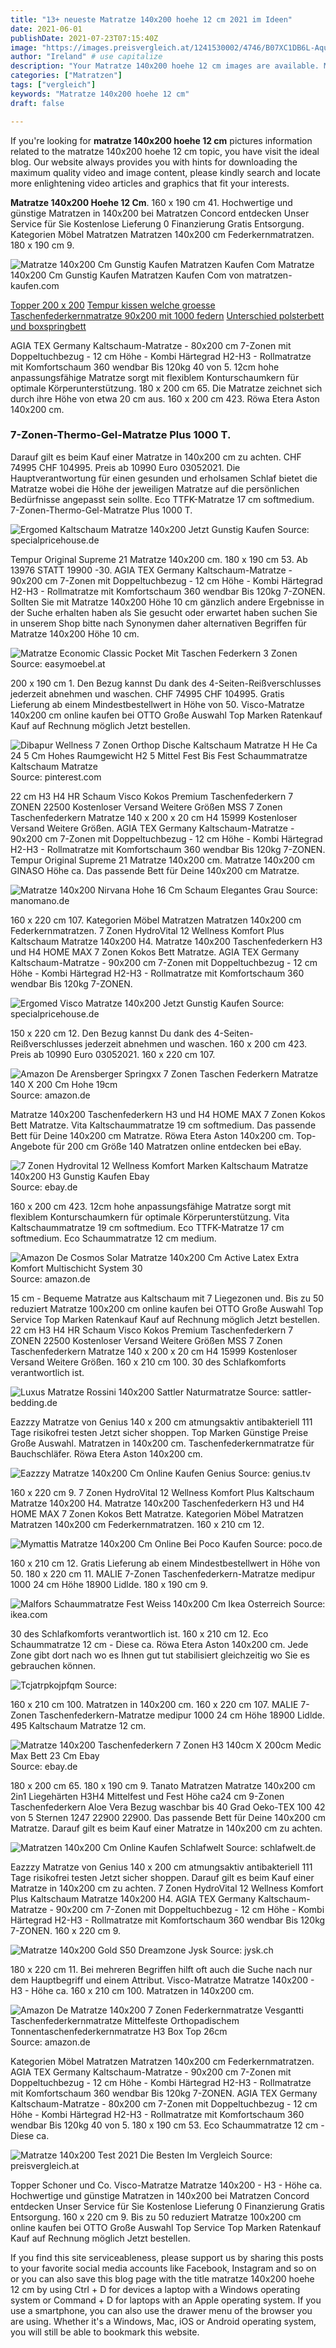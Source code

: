 ```yaml
---
title: "13+ neueste Matratze 140x200 hoehe 12 cm 2021 im Ideen"
date: 2021-06-01
publishDate: 2021-07-23T07:15:40Z
image: "https://images.preisvergleich.at/1241530002/4746/B07XC1DB6L-AquaFlex-16-Wellness-Kaltschaummatratze-7-Zonen-Matratze-H-rtegrad-H4-koTex-Rollmatratze-120-x-200-cm-H4-.jpg"
author: "Ireland" # use capitalize
description: "Your Matratze 140x200 hoehe 12 cm images are available. Matratze 140x200 hoehe 12 cm are a topic that is being searched for and liked by netizens now. You can Find and Download the Matratze 140x200 hoehe 12 cm files here. Find and Download all free photos."
categories: ["Matratzen"]
tags: ["vergleich"]
keywords: "Matratze 140x200 hoehe 12 cm"
draft: false

---
```


If you're looking for **matratze 140x200 hoehe 12 cm** pictures information related to the matratze 140x200 hoehe 12 cm topic, you have visit the ideal  blog. Our website always  provides you with  hints  for downloading  the maximum  quality video and image  content, please kindly search and locate more enlightening video articles and graphics that fit your interests.

**Matratze 140x200 Hoehe 12 Cm**. 160 x 190 cm 41. Hochwertige und günstige Matratzen in 140x200 bei Matratzen Concord entdecken Unser Service für Sie Kostenlose Lieferung 0 Finanzierung Gratis Entsorgung. Kategorien Möbel Matratzen Matratzen 140x200 cm Federkernmatratzen. 180 x 190 cm 9.

![Matratze 140x200 Cm Gunstig Kaufen Matratzen Kaufen Com](https://matratzen-kaufen.com/wp-content/uploads/2020/07/matratzen-140-x-200-cm.jpg "Matratze 140x200 Cm Gunstig Kaufen Matratzen Kaufen Com")
Matratze 140x200 Cm Gunstig Kaufen Matratzen Kaufen Com von matratzen-kaufen.com

[Topper 200 x 200](/topper-200-x-200/)
[Tempur kissen welche groesse](/tempur-kissen-welche-groesse/)
[Taschenfederkernmatratze 90x200 mit 1000 federn](/taschenfederkernmatratze-90x200-mit-1000-federn/)
[Unterschied polsterbett und boxspringbett](/unterschied-polsterbett-und-boxspringbett/)

AGIA TEX Germany Kaltschaum-Matratze - 80x200 cm 7-Zonen mit Doppeltuchbezug - 12 cm Höhe - Kombi Härtegrad H2-H3 - Rollmatratze mit Komfortschaum 360 wendbar Bis 120kg 40 von 5. 12cm hohe anpassungsfähige Matratze sorgt mit flexiblem Konturschaumkern für optimale Körperunterstützung. 180 x 200 cm 65. Die Matratze zeichnet sich durch ihre Höhe von etwa 20 cm aus. 160 x 200 cm 423. Röwa Etera Aston 140x200 cm.

### 7-Zonen-Thermo-Gel-Matratze Plus 1000 T.

Darauf gilt es beim Kauf einer Matratze in 140x200 cm zu achten. CHF 74995 CHF 104995. Preis ab 10990 Euro 03052021. Die Hauptverantwortung für einen gesunden und erholsamen Schlaf bietet die Matratze wobei die Höhe der jeweiligen Matratze auf die persönlichen Bedürfnisse angepasst sein sollte. Eco TTFK-Matratze 17 cm softmedium. 7-Zonen-Thermo-Gel-Matratze Plus 1000 T.


![Ergomed Kaltschaum Matratze 140x200 Jetzt Gunstig Kaufen](https://www.specialpricehouse.de/img/cms/content/matratzen/ergomed_matratze_kaltschaumtraum_doppeltuchbezug_kern.jpg "Ergomed Kaltschaum Matratze 140x200 Jetzt Gunstig Kaufen")
Source: specialpricehouse.de

Tempur Original Supreme 21 Matratze 140x200 cm. 180 x 190 cm 53. Ab 13976 STATT 19900 -30. AGIA TEX Germany Kaltschaum-Matratze - 90x200 cm 7-Zonen mit Doppeltuchbezug - 12 cm Höhe - Kombi Härtegrad H2-H3 - Rollmatratze mit Komfortschaum 360 wendbar Bis 120kg 7-ZONEN. Sollten Sie mit Matratze 140x200 Höhe 10 cm gänzlich andere Ergebnisse in der Suche erhalten haben als Sie gesucht oder erwartet haben suchen Sie in unserem Shop bitte nach Synonymen daher alternativen Begriffen für Matratze 140x200 Höhe 10 cm.

![Matratze Economic Classic Pocket Mit Taschen Federkern 3 Zonen](https://www.easymoebel.at/media/catalog/product/cache/3/image/9df78eab33525d08d6e5fb8d27136e95/c/l/classic_poket_new_2017_20.jpg "Matratze Economic Classic Pocket Mit Taschen Federkern 3 Zonen")
Source: easymoebel.at

200 x 190 cm 1. Den Bezug kannst Du dank des 4-Seiten-Reißverschlusses jederzeit abnehmen und waschen. CHF 74995 CHF 104995. Gratis Lieferung ab einem Mindestbestellwert in Höhe von 50. Visco-Matratze 140x200 cm online kaufen bei OTTO Große Auswahl Top Marken Ratenkauf Kauf auf Rechnung möglich Jetzt bestellen.

![Dibapur Wellness 7 Zonen Orthop Dische Kaltschaum Matratze H He Ca 24 5 Cm Hohes Raumgewicht H2 5 Mittel Fest Bis Fest Schaummatratze Kaltschaum Matratze](https://i.pinimg.com/originals/6e/12/71/6e12714e6bc52818d0e2143a6d6821d5.jpg "Dibapur Wellness 7 Zonen Orthop Dische Kaltschaum Matratze H He Ca 24 5 Cm Hohes Raumgewicht H2 5 Mittel Fest Bis Fest Schaummatratze Kaltschaum Matratze")
Source: pinterest.com

22 cm H3 H4 HR Schaum Visco Kokos Premium Taschenfederkern 7 ZONEN 22500 Kostenloser Versand Weitere Größen MSS 7 Zonen Taschenfederkern Matratze 140 x 200 x 20 cm H4 15999 Kostenloser Versand Weitere Größen. AGIA TEX Germany Kaltschaum-Matratze - 90x200 cm 7-Zonen mit Doppeltuchbezug - 12 cm Höhe - Kombi Härtegrad H2-H3 - Rollmatratze mit Komfortschaum 360 wendbar Bis 120kg 7-ZONEN. Tempur Original Supreme 21 Matratze 140x200 cm. Matratze 140x200 cm GINASO Höhe ca. Das passende Bett für Deine 140x200 cm Matratze.

![Matratze 140x200 Nirvana Hohe 16 Cm Schaum Elegantes Grau](https://cdn.manomano.com/images/images_products/13064277/P/20023317_1.jpg "Matratze 140x200 Nirvana Hohe 16 Cm Schaum Elegantes Grau")
Source: manomano.de

160 x 220 cm 107. Kategorien Möbel Matratzen Matratzen 140x200 cm Federkernmatratzen. 7 Zonen HydroVital 12 Wellness Komfort Plus Kaltschaum Matratze 140x200 H4. Matratze 140x200 Taschenfederkern H3 und H4 HOME MAX 7 Zonen Kokos Bett Matratze. AGIA TEX Germany Kaltschaum-Matratze - 90x200 cm 7-Zonen mit Doppeltuchbezug - 12 cm Höhe - Kombi Härtegrad H2-H3 - Rollmatratze mit Komfortschaum 360 wendbar Bis 120kg 7-ZONEN.

![Ergomed Visco Matratze 140x200 Jetzt Gunstig Kaufen](https://www.specialpricehouse.de/img/cms/content/matratzen/ergomed_matratze_viscotraum_ii_kern_doppeltuchbezug.jpg "Ergomed Visco Matratze 140x200 Jetzt Gunstig Kaufen")
Source: specialpricehouse.de

150 x 220 cm 12. Den Bezug kannst Du dank des 4-Seiten-Reißverschlusses jederzeit abnehmen und waschen. 160 x 200 cm 423. Preis ab 10990 Euro 03052021. 160 x 220 cm 107.

![Amazon De Arensberger Springxx 7 Zonen Taschen Federkern Matratze 140 X 200 Cm Hohe 19cm](https://m.media-amazon.com/images/I/817lV0+v77L._AC_SS450_.jpg "Amazon De Arensberger Springxx 7 Zonen Taschen Federkern Matratze 140 X 200 Cm Hohe 19cm")
Source: amazon.de

Matratze 140x200 Taschenfederkern H3 und H4 HOME MAX 7 Zonen Kokos Bett Matratze. Vita Kaltschaummatratze 19 cm softmedium. Das passende Bett für Deine 140x200 cm Matratze. Röwa Etera Aston 140x200 cm. Top-Angebote für 200 cm Größe 140 Matratzen online entdecken bei eBay.

![7 Zonen Hydrovital 12 Wellness Komfort Marken Kaltschaum Matratze 140x200 H3 Gunstig Kaufen Ebay](https://i.ebayimg.com/images/g/XpIAAOSw0U9fUjiM/s-l640.jpg "7 Zonen Hydrovital 12 Wellness Komfort Marken Kaltschaum Matratze 140x200 H3 Gunstig Kaufen Ebay")
Source: ebay.de

160 x 200 cm 423. 12cm hohe anpassungsfähige Matratze sorgt mit flexiblem Konturschaumkern für optimale Körperunterstützung. Vita Kaltschaummatratze 19 cm softmedium. Eco TTFK-Matratze 17 cm softmedium. Eco Schaummatratze 12 cm medium.

![Amazon De Cosmos Solar Matratze 140x200 Cm Active Latex Extra Komfort Multischicht System 30](https://images-na.ssl-images-amazon.com/images/I/715s0E1COlL._AC_SX425_.jpg "Amazon De Cosmos Solar Matratze 140x200 Cm Active Latex Extra Komfort Multischicht System 30")
Source: amazon.de

15 cm - Bequeme Matratze aus Kaltschaum mit 7 Liegezonen und. Bis zu 50 reduziert Matratze 100x200 cm online kaufen bei OTTO Große Auswahl Top Service Top Marken Ratenkauf Kauf auf Rechnung möglich Jetzt bestellen. 22 cm H3 H4 HR Schaum Visco Kokos Premium Taschenfederkern 7 ZONEN 22500 Kostenloser Versand Weitere Größen MSS 7 Zonen Taschenfederkern Matratze 140 x 200 x 20 cm H4 15999 Kostenloser Versand Weitere Größen. 160 x 210 cm 100. 30 des Schlafkomforts verantwortlich ist.

![Luxus Matratze Rossini 140x200 Sattler Naturmatratze](https://www.sattler-bedding.de/media/catalog/product/cache/4/image/64e25a6a0cc25a68363627f609fa21ee/r/o/rossini_70.jpg "Luxus Matratze Rossini 140x200 Sattler Naturmatratze")
Source: sattler-bedding.de

Eazzzy Matratze von Genius 140 x 200 cm atmungsaktiv antibakteriell 111 Tage risikofrei testen Jetzt sicher shoppen. Top Marken Günstige Preise Große Auswahl. Matratzen in 140x200 cm. Taschenfederkernmatratze für Bauchschläfer. Röwa Etera Aston 140x200 cm.

![Eazzzy Matratze 140x200 Cm Online Kaufen Genius](https://media.genius.tv/media/image/5a/86/b0/A19370_1_400x400.jpg "Eazzzy Matratze 140x200 Cm Online Kaufen Genius")
Source: genius.tv

160 x 220 cm 9. 7 Zonen HydroVital 12 Wellness Komfort Plus Kaltschaum Matratze 140x200 H4. Matratze 140x200 Taschenfederkern H3 und H4 HOME MAX 7 Zonen Kokos Bett Matratze. Kategorien Möbel Matratzen Matratzen 140x200 cm Federkernmatratzen. 160 x 210 cm 12.

![Mymattis Matratze 140x200 Cm Online Bei Poco Kaufen](https://www.poco.de/static//media/cache/resolve/zoom_preview/static/uploads/images/product/mymattis-matratze-140x200-cm-506546200-0.jpg.pagespeed.ce.1v0ZkfLh8U.jpg "Mymattis Matratze 140x200 Cm Online Bei Poco Kaufen")
Source: poco.de

160 x 210 cm 12. Gratis Lieferung ab einem Mindestbestellwert in Höhe von 50. 180 x 220 cm 11. MALIE 7-Zonen Taschenfederkern-Matratze medipur 1000 24 cm Höhe 18900 Lidlde. 180 x 190 cm 9.

![Malfors Schaummatratze Fest Weiss 140x200 Cm Ikea Osterreich](https://www.ikea.com/at/de/images/products/malfors-schaummatratze-fest-weiss__0641859_pe700747_s5.jpg?f=s "Malfors Schaummatratze Fest Weiss 140x200 Cm Ikea Osterreich")
Source: ikea.com

30 des Schlafkomforts verantwortlich ist. 160 x 210 cm 12. Eco Schaummatratze 12 cm - Diese ca. Röwa Etera Aston 140x200 cm. Jede Zone gibt dort nach wo es Ihnen gut tut stabilisiert gleichzeitig wo Sie es gebrauchen können.

![Tcjatrpkojpfqm](https://m.media-amazon.com/images/I/61fLr-urgkS._AC_SX425_.jpg "Tcjatrpkojpfqm")
Source: 

160 x 210 cm 100. Matratzen in 140x200 cm. 160 x 220 cm 107. MALIE 7-Zonen Taschenfederkern-Matratze medipur 1000 24 cm Höhe 18900 Lidlde. 495 Kaltschaum Matratze 12 cm.

![Matratze 140x200 Taschenfederkern 7 Zonen H3 140cm X 200cm Medic Max Bett 23 Cm Ebay](https://i.ebayimg.com/images/g/9G8AAOSwz~FgpPKm/s-l300.jpg "Matratze 140x200 Taschenfederkern 7 Zonen H3 140cm X 200cm Medic Max Bett 23 Cm Ebay")
Source: ebay.de

180 x 200 cm 65. 180 x 190 cm 9. Tanato Matratzen Matratze 140x200 cm 2in1 Liegehärten H3H4 Mittelfest und Fest Höhe ca24 cm 9-Zonen Taschenfederkern Aloe Vera Bezug waschbar bis 40 Grad Oeko-TEX 100 42 von 5 Sternen 1247 22900 22900. Das passende Bett für Deine 140x200 cm Matratze. Darauf gilt es beim Kauf einer Matratze in 140x200 cm zu achten.

![Matratzen 140x200 Cm Online Kaufen Schlafwelt](https://i.schlafwelt.de/i/otto/21895785/Taschenfederkernmatratze-Senioren-55-plus-my-home-25-cm-hoch-Raumgewicht-35-21895785.jpg?$e_ads2_product$ "Matratzen 140x200 Cm Online Kaufen Schlafwelt")
Source: schlafwelt.de

Eazzzy Matratze von Genius 140 x 200 cm atmungsaktiv antibakteriell 111 Tage risikofrei testen Jetzt sicher shoppen. Darauf gilt es beim Kauf einer Matratze in 140x200 cm zu achten. 7 Zonen HydroVital 12 Wellness Komfort Plus Kaltschaum Matratze 140x200 H4. AGIA TEX Germany Kaltschaum-Matratze - 90x200 cm 7-Zonen mit Doppeltuchbezug - 12 cm Höhe - Kombi Härtegrad H2-H3 - Rollmatratze mit Komfortschaum 360 wendbar Bis 120kg 7-ZONEN. 160 x 220 cm 9.

![Matratze 140x200 Gold S50 Dreamzone Jysk](https://cdn.jysk.ch/media/catalog/product/cache/4/thumbnail/960x/d34aaef3401395db2614ec4ce2acbbee/5/3/53300003.jpg "Matratze 140x200 Gold S50 Dreamzone Jysk")
Source: jysk.ch

180 x 220 cm 11. Bei mehreren Begriffen hilft oft auch die Suche nach nur dem Hauptbegriff und einem Attribut. Visco-Matratze Matratze 140x200 - H3 - Höhe ca. 160 x 210 cm 100. Matratzen in 140x200 cm.

![Amazon De Matratze 140x200 7 Zonen Federkernmatratze Vesgantti Taschenfederkernmatratze Mittelfeste Orthopadischem Tonnentaschenfederkernmatratze H3 Box Top 26cm](https://m.media-amazon.com/images/I/811FlUTricL._AC_SS450_.jpg "Amazon De Matratze 140x200 7 Zonen Federkernmatratze Vesgantti Taschenfederkernmatratze Mittelfeste Orthopadischem Tonnentaschenfederkernmatratze H3 Box Top 26cm")
Source: amazon.de

Kategorien Möbel Matratzen Matratzen 140x200 cm Federkernmatratzen. AGIA TEX Germany Kaltschaum-Matratze - 90x200 cm 7-Zonen mit Doppeltuchbezug - 12 cm Höhe - Kombi Härtegrad H2-H3 - Rollmatratze mit Komfortschaum 360 wendbar Bis 120kg 7-ZONEN. AGIA TEX Germany Kaltschaum-Matratze - 80x200 cm 7-Zonen mit Doppeltuchbezug - 12 cm Höhe - Kombi Härtegrad H2-H3 - Rollmatratze mit Komfortschaum 360 wendbar Bis 120kg 40 von 5. 180 x 190 cm 53. Eco Schaummatratze 12 cm - Diese ca.

![Matratze 140x200 Test 2021 Die Besten Im Vergleich](https://images.preisvergleich.at/1241530002/4746/B07XC1DB6L-AquaFlex-16-Wellness-Kaltschaummatratze-7-Zonen-Matratze-H-rtegrad-H4-koTex-Rollmatratze-120-x-200-cm-H4-.jpg "Matratze 140x200 Test 2021 Die Besten Im Vergleich")
Source: preisvergleich.at

Topper Schoner und Co. Visco-Matratze Matratze 140x200 - H3 - Höhe ca. Hochwertige und günstige Matratzen in 140x200 bei Matratzen Concord entdecken Unser Service für Sie Kostenlose Lieferung 0 Finanzierung Gratis Entsorgung. 160 x 220 cm 9. Bis zu 50 reduziert Matratze 100x200 cm online kaufen bei OTTO Große Auswahl Top Service Top Marken Ratenkauf Kauf auf Rechnung möglich Jetzt bestellen.

If you find this site serviceableness, please support us by sharing this posts to your favorite social media accounts like Facebook, Instagram and so on or you can also save this blog page with the title matratze 140x200 hoehe 12 cm by using Ctrl + D for devices a laptop with a Windows operating system or Command + D for laptops with an Apple operating system. If you use a smartphone, you can also use the drawer menu of the browser you are using. Whether it's a Windows, Mac, iOS or Android operating system, you will still be able to bookmark this website.
